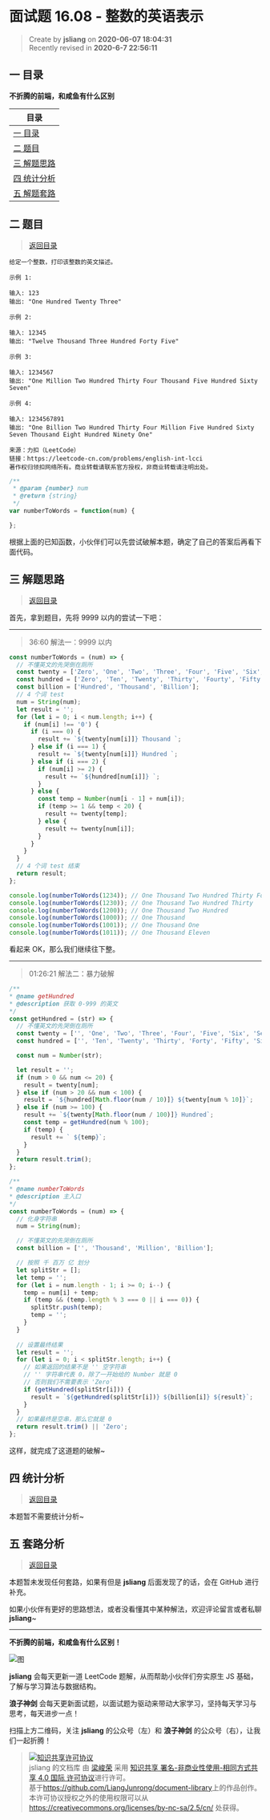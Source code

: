 面试题 16.08 - 整数的英语表示
===

> Create by **jsliang** on **2020-06-07 18:04:31**  
> Recently revised in **2020-6-7 22:56:11**  

## <a name="chapter-one" id="chapter-one"></a>一 目录

**不折腾的前端，和咸鱼有什么区别**

| 目录 |
| --- |
| [一 目录](#chapter-one) |
| <a name="catalog-chapter-two" id="catalog-chapter-two"></a>[二 题目](#chapter-two) |
| <a name="catalog-chapter-three" id="catalog-chapter-three"></a>[三 解题思路](#chapter-three) |
| <a name="catalog-chapter-four" id="catalog-chapter-four"></a>[四 统计分析](#chapter-four) |
| <a name="catalog-chapter-five" id="catalog-chapter-five"></a>[五 解题套路](#chapter-five) |

## <a name="chapter-two" id="chapter-two"></a>二 题目

> [返回目录](#chapter-one)

```
给定一个整数，打印该整数的英文描述。

示例 1:

输入: 123
输出: "One Hundred Twenty Three"

示例 2:

输入: 12345
输出: "Twelve Thousand Three Hundred Forty Five"

示例 3:

输入: 1234567
输出: "One Million Two Hundred Thirty Four Thousand Five Hundred Sixty Seven"

示例 4:

输入: 1234567891
输出: "One Billion Two Hundred Thirty Four Million Five Hundred Sixty Seven Thousand Eight Hundred Ninety One"

来源：力扣（LeetCode）
链接：https://leetcode-cn.com/problems/english-int-lcci
著作权归领扣网络所有。商业转载请联系官方授权，非商业转载请注明出处。
```

```js
/**
 * @param {number} num
 * @return {string}
 */
var numberToWords = function(num) {

};
```

根据上面的已知函数，小伙伴们可以先尝试破解本题，确定了自己的答案后再看下面代码。

## <a name="chapter-three" id="chapter-three"></a>三 解题思路

> [返回目录](#chapter-one)

首先，拿到题目，先将 9999 以内的尝试一下吧：

---

> 36:60 解法一：9999 以内

```js
const numberToWords = (num) => {
  // 不懂英文的先哭倒在厕所
  const twenty = ['Zero', 'One', 'Two', 'Three', 'Four', 'Five', 'Six', 'Seven', 'Eight', 'Night', 'Ten', 'Eleven', 'Twelve', 'Thirteen', 'Fourteen', 'Fifteen', 'Sixteen', 'Seventeen', 'Eight', 'Nighteen'];
  const hundred = ['Zero', 'Ten', 'Twenty', 'Thirty', 'Fourty', 'Fifty', 'Sixty', 'Seventy', 'Eighty', 'Nighty'];
  const billion = ['Hundred', 'Thousand', 'Billion'];
  // 4 个词 test
  num = String(num);
  let result = '';
  for (let i = 0; i < num.length; i++) {
    if (num[i] !== '0') {
      if (i === 0) {
        result += `${twenty[num[i]]} Thousand `;
      } else if (i === 1) {
        result += `${twenty[num[i]]} Hundred `;
      } else if (i === 2) {
        if (num[i] >= 2) {
          result += `${hundred[num[i]]} `;
        }
      } else {
        const temp = Number(num[i - 1] + num[i]);
        if (temp >= 1 && temp < 20) {
          result += twenty[temp];
        } else {
          result += twenty[num[i]];
        }
      }
    }
  }
  // 4 个词 test 结束
  return result;
};

console.log(numberToWords(1234)); // One Thousand Two Hundred Thirty Four
console.log(numberToWords(1230)); // One Thousand Two Hundred Thirty 
console.log(numberToWords(1200)); // One Thousand Two Hundred
console.log(numberToWords(1000)); // One Thousand
console.log(numberToWords(1001)); // One Thousand One
console.log(numberToWords(1011)); // One Thousand Eleven
```

看起来 OK，那么我们继续往下整。

---

> 01:26:21 解法二：暴力破解

```js
/**
* @name getHundred
* @description 获取 0-999 的英文
*/
const getHundred = (str) => {
  // 不懂英文的先哭倒在厕所
  const twenty = ['', 'One', 'Two', 'Three', 'Four', 'Five', 'Six', 'Seven', 'Eight', 'Nine', 'Ten', 'Eleven', 'Twelve', 'Thirteen', 'Fourteen', 'Fifteen', 'Sixteen', 'Seventeen', 'Eighteen', 'Nineteen', 'Twenty'];
  const hundred = ['', 'Ten', 'Twenty', 'Thirty', 'Forty', 'Fifty', 'Sixty', 'Seventy', 'Eighty', 'Ninety'];

  const num = Number(str);

  let result = '';
  if (num > 0 && num <= 20) {
    result = twenty[num];
  } else if (num > 20 && num < 100) {
    result = `${hundred[Math.floor(num / 10)]} ${twenty[num % 10]}`;
  } else if (num >= 100) {
    result += `${twenty[Math.floor(num / 100)]} Hundred`;
    const temp = getHundred(num % 100);
    if (temp) {
      result += ` ${temp}`;
    }
  }
  return result.trim();
};

/**
* @name numberToWords
* @description 主入口
*/
const numberToWords = (num) => {
  // 化身字符串
  num = String(num);

  // 不懂英文的先哭倒在厕所
  const billion = ['', 'Thousand', 'Million', 'Billion'];

  // 按照 千 百万 亿 划分
  let splitStr = [];
  let temp = '';
  for (let i = num.length - 1; i >= 0; i--) {
    temp = num[i] + temp;
    if (temp && (temp.length % 3 === 0 || i === 0)) {
      splitStr.push(temp);
      temp = '';
    }
  }
  
  // 设置最终结果
  let result = '';
  for (let i = 0; i < splitStr.length; i++) {
    // 如果返回的结果不是 '' 空字符串
    // '' 字符串代表 0，除了一开始给的 Number 就是 0
    // 否则我们不需要表示 'Zero'
    if (getHundred(splitStr[i])) {
      result = `${getHundred(splitStr[i])} ${billion[i]} ${result}`;
    }
  }
  // 如果最终是空串，那么它就是 0
  return result.trim() || 'Zero';
};
```

这样，就完成了这道题的破解~

## <a name="chapter-four" id="chapter-four"></a>四 统计分析

> [返回目录](#chapter-one)

本题暂不需要统计分析~

## <a name="chapter-five" id="chapter-five"></a>五 套路分析

> [返回目录](#chapter-one)

本题暂未发现任何套路，如果有但是 **jsliang** 后面发现了的话，会在 GitHub 进行补充。

如果小伙伴有更好的思路想法，或者没看懂其中某种解法，欢迎评论留言或者私聊 **jsliang**~

---

**不折腾的前端，和咸鱼有什么区别！**

![图](https://github.com/LiangJunrong/document-library/blob/master/public-repertory/img/z-index-small.png?raw=true)

**jsliang** 会每天更新一道 LeetCode 题解，从而帮助小伙伴们夯实原生 JS 基础，了解与学习算法与数据结构。

**浪子神剑** 会每天更新面试题，以面试题为驱动来带动大家学习，坚持每天学习与思考，每天进步一点！

扫描上方二维码，关注 **jsliang** 的公众号（左）和 **浪子神剑** 的公众号（右），让我们一起折腾！

> <a rel="license" href="http://creativecommons.org/licenses/by-nc-sa/4.0/"><img alt="知识共享许可协议" style="border-width:0" src="https://i.creativecommons.org/l/by-nc-sa/4.0/88x31.png" /></a><br /><span xmlns:dct="http://purl.org/dc/terms/" property="dct:title">jsliang 的文档库</span> 由 <a xmlns:cc="http://creativecommons.org/ns#" href="https://github.com/LiangJunrong/document-library" property="cc:attributionName" rel="cc:attributionURL">梁峻荣</a> 采用 <a rel="license" href="http://creativecommons.org/licenses/by-nc-sa/4.0/">知识共享 署名-非商业性使用-相同方式共享 4.0 国际 许可协议</a>进行许可。<br />基于<a xmlns:dct="http://purl.org/dc/terms/" href="https://github.com/LiangJunrong/document-library" rel="dct:source">https://github.com/LiangJunrong/document-library</a>上的作品创作。<br />本许可协议授权之外的使用权限可以从 <a xmlns:cc="http://creativecommons.org/ns#" href="https://creativecommons.org/licenses/by-nc-sa/2.5/cn/" rel="cc:morePermissions">https://creativecommons.org/licenses/by-nc-sa/2.5/cn/</a> 处获得。